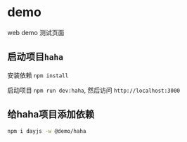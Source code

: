 # demo

web demo 测试页面

## 启动项目`haha`

安装依赖 `npm install`

启动项目 `npm run dev:haha`, 然后访问 `http://localhost:3000`

## 给haha项目添加依赖

```zsh
npm i dayjs -w @demo/haha
```
